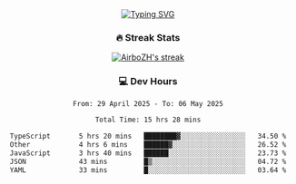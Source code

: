 
<div align="center">
  <a href="https://git.io/typing-svg"><img src="https://readme-typing-svg.demolab.com?font=Fira+Code&size=30&pause=1000&color=33F7F5&center=true&vCenter=true&width=435&lines=Hi+there+%F0%9F%91%8B+I+am+AirboZH+;Welcome+to+my+Github" alt="Typing SVG" /></a>

<h3>🔥 Streak Stats</h3>

<!-- GitHub Readme Streak Stats - https://github.com/DenverCoder1/github-readme-streak-stats -->
<p>
  <a href="https://github.com/DenverCoder1/github-readme-streak-stats">
    <img title="🔥 Get streak stats for your profile at git.io/streak-stats" alt="AirboZH's streak" src="https://streak-stats.demolab.com/?user=AirboZH&theme=monokai-metallian&hide_border=true"/>
  </a>
</p>

<h3>💻 Dev Hours</h3>
<!--START_SECTION:waka-->

```txt
From: 29 April 2025 - To: 06 May 2025

Total Time: 15 hrs 28 mins

TypeScript       5 hrs 20 mins   ████████▓░░░░░░░░░░░░░░░░   34.50 %
Other            4 hrs 6 mins    ██████▓░░░░░░░░░░░░░░░░░░   26.52 %
JavaScript       3 hrs 40 mins   ██████░░░░░░░░░░░░░░░░░░░   23.73 %
JSON             43 mins         █▒░░░░░░░░░░░░░░░░░░░░░░░   04.72 %
YAML             33 mins         █░░░░░░░░░░░░░░░░░░░░░░░░   03.64 %
```

<!--END_SECTION:waka-->
</div>  
